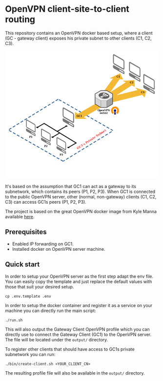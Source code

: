 # OpenVPN client-site-to-client routing

This repository contains an OpenVPN docker based setup, where a client (GC - gateway client) exposes his private
subnet to other clients (C1, C2, C3).

![Diagram](diagram.png)

It's based on the assumption that GC1 can act as a gateway to its subnetwork, which contains its
peers (P1, P2, P3). When GC1 is connected to the public OpenVPN server, other (normal, non-gateway) clients (C1,
C2, C3) can access GC1s peers (P1, P2, P3).

The project is based on the great OpenVPN docker image from Kyle Manna available
[here](https://github.com/kylemanna/docker-openvpn).


## Prerequisites

 - Enabled IP forwarding on GC1.
 - Installed docker on OpenVPN server machine.

## Quick start

In order to setup your OpenVPN server as the first step adapt the env file. You can easily copy the template
and just replace the default values with those that suit your desired setup.

```
cp .env.template .env
```

In order to setup the docker container and register it as a service on your machine you can directly
run the main script:

```
./run.sh
```

This will also output the Gateway Client OpenVPN profile which you can directly use to connect the
Gateway Client (GC1) to the OpenVPN server. The file will be located under the `output/` directory.

To register other clients that should have access to GC1s private subnetwork you can run:

```
./bin/create-client.sh <YOUR_CLIENT_CN>
```

 The resulting profile file will also be available in the `output/` directory.